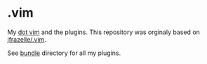 # .vim

My [dot vim](https://github.com/scanf/.vim/blob/master/.vimrc) and the plugins.
This repository was orginaly based on [jfrazelle/.vim](https://github.com/jfrazelle/.vim.git).

See [bundle](https://github.com/scanf/.vim/tree/master/bundle) directory for all my plugins.
